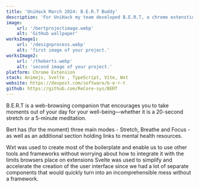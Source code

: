 ```yaml
---
title: 'UniHack March 2024: B.E.R.T Buddy'
description: 'For UniHack my team developed B.E.R.T, a chrome extenstion that... - A reminder to Breathe, Embrace, Relax, and Thrive'
image:
    url: '/bertprojectimage.webp'
    alt: 'GitHub wallpaper'
worksImage1:
    url: '/designprocess.webp'
    alt: 'first image of your project.'
worksImage2:
    url: '/theberts.webp'
    alt: 'second image of your project.'
platform: Chrome Extension
stack: Animejs, Svelte , TypeScript, Vite, Wxt
website: https://devpost.com/software/b-e-r-t
github: https://github.com/ReCore-sys/BERT
---
```


B.E.R.T is a web-browsing companion that encourages you to take moments out of your day for your well-being—whether it is a 20-second stretch or a 5-minute meditation.

Bert has (for the moment) three main modes - Stretch, Breathe and Focus - as well as an additional section holding links to mental health resources.

Wxt was used to create most of the boilerplate and enable us to use other tools and frameworks without worrying about how to integrate it with the limits browsers place on extensions Svelte was used to simplify and accelerate the creation of the user interface since we had a lot of separate components that would quickly turn into an incomprehensible mess without a framework.